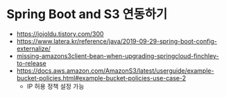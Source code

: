 # Spring Boot and S3 연동하기

- https://jojoldu.tistory.com/300
- https://www.latera.kr/reference/java/2019-09-29-spring-boot-config-externalize/
- [missing-amazons3client-bean-when-upgrading-springcloud-finchley-to-release](https://stackoverflow.com/questions/51034175/missing-amazons3client-bean-when-upgrading-springcloud-finchley-to-release)
- https://docs.aws.amazon.com/AmazonS3/latest/userguide/example-bucket-policies.html#example-bucket-policies-use-case-2
  - IP 허용 정책 설정 가능

